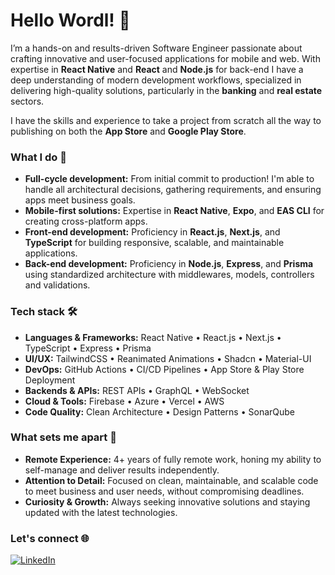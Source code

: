 # Hello Wordl! 👋 

I’m a hands-on and results-driven Software Engineer passionate about crafting innovative and user-focused applications for mobile and web. With expertise in **React Native** and **React** and **Node.js** for back-end I have a deep understanding of modern development workflows, specialized in delivering high-quality solutions, particularly in the **banking** and **real estate** sectors.

I have the skills and experience to take a project from scratch all the way to publishing on both the **App Store** and **Google Play Store**.

### What I do 🚀
- **Full-cycle development:** From initial commit to production! I'm able to handle all architectural decisions, gathering requirements, and ensuring apps meet business goals.
- **Mobile-first solutions:** Expertise in **React Native**, **Expo**, and **EAS CLI** for creating cross-platform apps.
- **Front-end development:** Proficiency in **React.js**, **Next.js**, and **TypeScript** for building responsive, scalable, and maintainable applications.
- **Back-end development:** Proficiency in **Node.js**, **Express**, and **Prisma** using standardized architecture with middlewares, models, controllers and validations.

### Tech stack 🛠️
- **Languages & Frameworks:** React Native • React.js • Next.js • TypeScript • Express • Prisma
- **UI/UX:** TailwindCSS • Reanimated Animations • Shadcn • Material-UI
- **DevOps:** GitHub Actions • CI/CD Pipelines • App Store & Play Store Deployment
- **Backends & APIs:** REST APIs • GraphQL • WebSocket
- **Cloud & Tools:** Firebase • Azure • Vercel • AWS
- **Code Quality:** Clean Architecture • Design Patterns • SonarQube

### What sets me apart 🎯
- **Remote Experience:** 4+ years of fully remote work, honing my ability to self-manage and deliver results independently.
- **Attention to Detail:** Focused on clean, maintainable, and scalable code to meet business and user needs, without compromising deadlines.
- **Curiosity & Growth:** Always seeking innovative solutions and staying updated with the latest technologies.

### Let's connect 🌐
[![LinkedIn](https://img.shields.io/badge/LinkedIn-thiagomunich-blue?style=for-the-badge&logo=linkedin)](https://www.linkedin.com/in/thiagomunich/)
